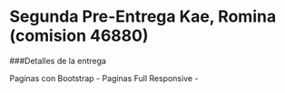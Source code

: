 # Segunda Pre-Entrega Kae, Romina (comision 46880)


###Detalles de la entrega

Paginas con Bootstrap - 
Paginas Full Responsive - 